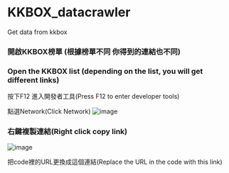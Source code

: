 # KKBOX_datacrawler
Get data from kkbox

### 開啟KKBOX榜單 (根據榜單不同 你得到的連結也不同)
### Open the KKBOX list (depending on the list, you will get different links)

按下F12 進入開發者工具(Press F12 to enter developer tools)

點選Network(Click Network)
![image](https://github.com/KidLiumingjie/KKBOX_datacrawler/assets/108582775/dad8b140-b7b2-483f-a359-ef772724fa32)
### 右鍵複製連結(Right click copy link)
![image](https://github.com/KidLiumingjie/KKBOX_datacrawler/assets/108582775/171a25e6-9686-44ef-af93-34e983478590)


把code裡的URL更換成這個連結(Replace the URL in the code with this link)
